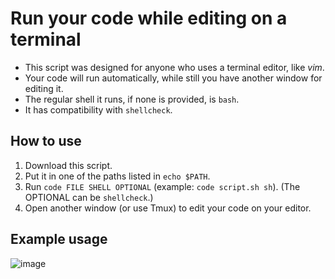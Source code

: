 # Run your code while editing on a terminal

* This script was designed for anyone who uses a terminal editor, like *vim*.
* Your code will run automatically, while still you have another window for editing it.
* The regular shell it runs, if none is provided, is `bash`.
* It has compatibility with `shellcheck`.

## How to use

1. Download this script.
2. Put it in one of the paths listed in `echo $PATH`.
3. Run `code FILE SHELL OPTIONAL` (example: `code script.sh sh`). (The OPTIONAL can be `shellcheck`.)
4. Open another window (or use Tmux) to edit your code on your editor.

## Example usage

![image](https://github.com/guifigueiredo007/run-code-terminal/assets/172327521/61b42c44-dd66-4e98-9a38-980673ad7b99)


